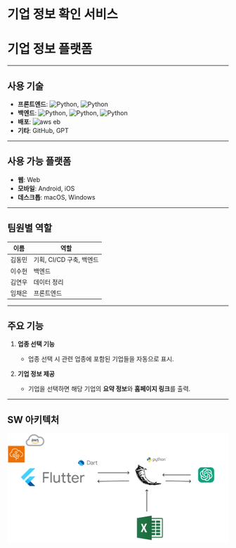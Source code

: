 # 기업 정보 확인 서비스

# 기업 정보 플랫폼

---

## 사용 기술

- **프론트엔드**: <img alt="Python" src ="https://img.shields.io/badge/Flutter-02569B.svg?&style=for-the-badge&logo=http://www.w3.org/2000/svg&logoColor=white"/>, <img alt="Python" src ="https://img.shields.io/badge/Dart-0175C2.svg?&style=for-the-badge&logo=http://www.w3.org/2000/svg&logoColor=white"/>
- **백엔드**: <img alt="Python" src ="https://img.shields.io/badge/flask-000000.svg?&style=for-the-badge&logo=http://www.w3.org/2000/svg&logoColor=white"/>, <img alt="Python" src ="https://img.shields.io/badge/Python-3776AB.svg?&style=for-the-badge&logo=http://www.w3.org/2000/svg&logoColor=white"/>, <img alt="Python" src ="https://img.shields.io/badge/pandas-150458.svg?&style=for-the-badge&logo=http://www.w3.org/2000/svg&logoColor=white"/> 
- **배포**: <img alt="aws eb" src ="https://img.shields.io/badge/AWS%20EB-FF9900.svg?&style=for-the-badge&logo=AWS%20EB&logoColor=white"/>
- **기타**: GitHub, GPT

---

## 사용 가능 플랫폼

- **웹**: Web
- **모바일**: Android, iOS  
- **데스크톱**: macOS, Windows

---

## 팀원별 역할

| 이름      | 역할                             |
|-----------|----------------------------------|
| 김동민     | 기획, CI/CD 구축, 백엔드         |
| 이수헌     | 백엔드                          |
| 김연우     | 데이터 정리                      |
| 임채은     | 프론트엔드                      |

---

## 주요 기능

1. **업종 선택 기능**  
   - 업종 선택 시 관련 업종에 포함된 기업들을 자동으로 표시.

2. **기업 정보 제공**  
   - 기업을 선택하면 해당 기업의 **요약 정보**와 **홈페이지 링크**를 출력.

---

## SW 아키텍처

![Software Architecture Diagram](1.png)

